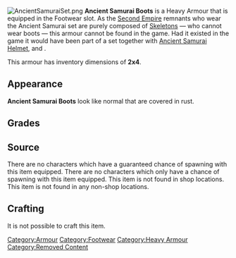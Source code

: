 ![](AncientSamuraiSet.png "AncientSamuraiSet.png") **Ancient Samurai
Boots** is a Heavy Armour that is equipped in the Footwear slot. As the
[Second Empire](Second_Empire.md "wikilink") remnants who wear the Ancient
Samurai set are purely composed of [Skeletons](Skeleton.md "wikilink") —
who cannot wear boots — this armour cannot be found in the game. Had it
existed in the game it would have been part of a set together with
[Ancient Samurai Helmet](Ancient_Samurai_Helmet.md "wikilink"), [](Ancient_Samurai_Armour.md) and [](Ancient_Samurai_Legplates.md).

This armour has inventory dimensions of **2x4**.

## Appearance

**Ancient Samurai Boots** look like normal [](Samurai_Boots.md) that are covered in rust.

## Grades

## Source

There are no characters which have a guaranteed chance of spawning with
this item equipped. There are no characters which only have a chance of
spawning with this item equipped. This item is not found in shop
locations. This item is not found in any non-shop locations.

## Crafting

It is not possible to craft this item.

[Category:Armour](Category:Armour "wikilink")
[Category:Footwear](Category:Footwear "wikilink") [Category:Heavy
Armour](Category:Heavy_Armour "wikilink") [Category:Removed
Content](Category:Removed_Content "wikilink")